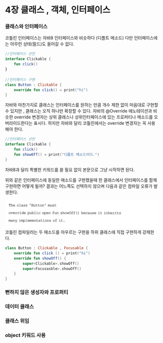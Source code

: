 
# 4장 클래스 , 객체, 인터페이스

### 클래스와 인터페이스
코틀린 인터페이스는 자바8 인터페이스와 비슷하다 (디폴트 메소드)
다만 인터페이스에는 아무런 상태(필드)도 들어갈 수 없다.

```kotlin
//인터페이스 선언
interface Clickable {
    fun click()
}

//인터페이스 구현
class Button : Clickable {
    override fun click() = print("hi")
}
```
자바와 마찬가지로 클래스는 인터페이스를 원하는 만큼 개수 제한 없이 마음대로 구현할 수 있지만
, 클래스는 오직 하나만 확장할 수 있다.
자바의 @Override 애노테이션과 비슷한 override 변경자는 상위 클래스나 상위인터페이스에 있는 프로퍼티나
메소드를 오버라이드한다는 표시다. 하지만 자바와 달리 코틀린에서는 override 변경자는 꼭 사용해야 한다.

```kotlin
//인터페이스 선언
interface Clickable {
    fun click()
    fun showOff() = print("디폴트 메소드이다.")
}
```
자바8과 달리 특별한 키워드를 쓸 필요 없이 본문으로 그냥 시작하면 된다.

위와 같은 인터페이스에 동일한 매소드를 구현했을때 한 클래스에서 인터페이스를 함께 구현하면 어떻게 될까?
결과는 어느쪽도 선택하지 않으며 다음과 같은 컴파일 오류가 발생한다.

![dd](../image/4.5.png)
코틀린 컴파일러는 두 매소드를 아우르는 구현을 하위 클래스에 직접 구현하게 강제한다.

```kotlin
class Button : Clickable , Focusable {
    override fun click () = print("hi")
    override fun showOff() {
        super<Clickable>.showOff()
        super<Focusasble>.showOff()
    }
}
```



### 뻔하지 않은 생성자와 프로퍼티
### 데이터 클래스 
### 클래스 위임
### object 키워드 사용

